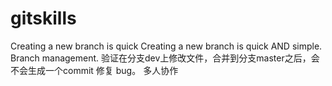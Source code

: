 # gitskills
Creating a new branch is quick
Creating a new branch is quick AND simple.
Branch management.
验证在分支dev上修改文件，合并到分支master之后，会不会生成一个commit
修复 bug。
多人协作
